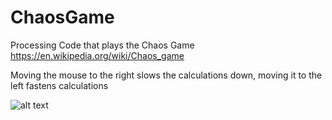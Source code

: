 # ChaosGame
Processing Code that plays the Chaos Game
https://en.wikipedia.org/wiki/Chaos_game

Moving the mouse to the right slows the calculations down, moving it to the left fastens calculations


![alt text](https://github.com/johnnyawesome/ProcessingChaosGame/blob/master/ChaosGame.gif)
